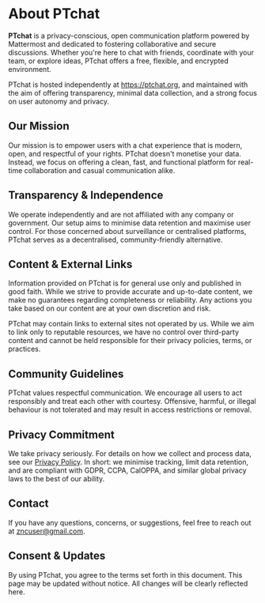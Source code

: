 <h1>About PTchat</h1>

<p><strong>PTchat</strong> is a privacy-conscious, open communication platform powered by Mattermost and dedicated to fostering collaborative and secure discussions. Whether you're here to chat with friends, coordinate with your team, or explore ideas, PTchat offers a free, flexible, and encrypted environment.</p>

<p>PTchat is hosted independently at <a href="https://ptchat.org">https://ptchat.org</a>, and maintained with the aim of offering transparency, minimal data collection, and a strong focus on user autonomy and privacy.</p>

<h2>Our Mission</h2>

<p>Our mission is to empower users with a chat experience that is modern, open, and respectful of your rights. PTchat doesn't monetise your data. Instead, we focus on offering a clean, fast, and functional platform for real-time collaboration and casual communication alike.</p>

<h2>Transparency & Independence</h2>

<p>We operate independently and are not affiliated with any company or government. Our setup aims to minimise data retention and maximise user control. For those concerned about surveillance or centralised platforms, PTchat serves as a decentralised, community-friendly alternative.</p>

<h2>Content & External Links</h2>

<p>Information provided on PTchat is for general use only and published in good faith. While we strive to provide accurate and up-to-date content, we make no guarantees regarding completeness or reliability. Any actions you take based on our content are at your own discretion and risk.</p>

<p>PTchat may contain links to external sites not operated by us. While we aim to link only to reputable resources, we have no control over third-party content and cannot be held responsible for their privacy policies, terms, or practices.</p>

<h2>Community Guidelines</h2>

<p>PTchat values respectful communication. We encourage all users to act responsibly and treat each other with courtesy. Offensive, harmful, or illegal behaviour is not tolerated and may result in access restrictions or removal.</p>

<h2>Privacy Commitment</h2>

<p>We take privacy seriously. For details on how we collect and process data, see our <a href="/PTchat/Privacy_Policy.md">Privacy Policy</a>. In short: we minimise tracking, limit data retention, and are compliant with GDPR, CCPA, CalOPPA, and similar global privacy laws to the best of our ability.</p>

<h2>Contact</h2>

<p>If you have any questions, concerns, or suggestions, feel free to reach out at <a href="mailto:zncuser@gmail.com">zncuser@gmail.com</a>.</p>

<h2>Consent & Updates</h2>

<p>By using PTchat, you agree to the terms set forth in this document. This page may be updated without notice. All changes will be clearly reflected here.</p>
